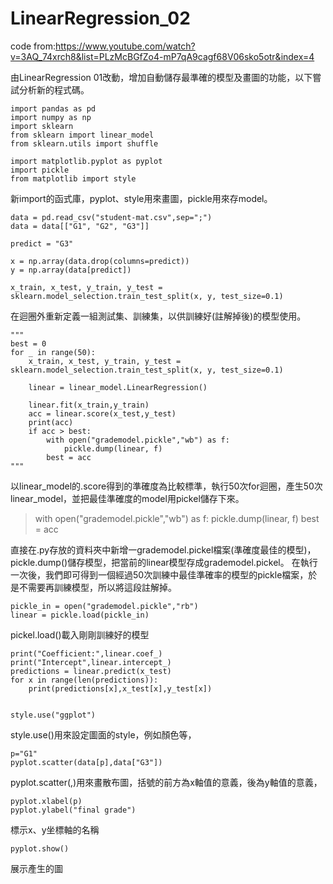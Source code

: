 # LinearRegression_02

code from:https://www.youtube.com/watch?v=3AQ_74xrch8&list=PLzMcBGfZo4-mP7qA9cagf68V06sko5otr&index=4

由LinearRegression 01改動，增加自動儲存最準確的模型及畫圖的功能，以下嘗試分析新的程式碼。

```
import pandas as pd
import numpy as np
import sklearn
from sklearn import linear_model
from sklearn.utils import shuffle
```
```
import matplotlib.pyplot as pyplot
import pickle
from matplotlib import style
```
新import的函式庫，pyplot、style用來畫圖，pickle用來存model。
```
data = pd.read_csv("student-mat.csv",sep=";")
data = data[["G1", "G2", "G3"]]

predict = "G3"

x = np.array(data.drop(columns=predict))
y = np.array(data[predict])
```
```
x_train, x_test, y_train, y_test = sklearn.model_selection.train_test_split(x, y, test_size=0.1)
```
在迴圈外重新定義一組測試集、訓練集，以供訓練好(註解掉後)的模型使用。
```
"""
best = 0
for _ in range(50):
    x_train, x_test, y_train, y_test = sklearn.model_selection.train_test_split(x, y, test_size=0.1)
    
    linear = linear_model.LinearRegression()

    linear.fit(x_train,y_train)
    acc = linear.score(x_test,y_test)
    print(acc)
    if acc > best:
        with open("grademodel.pickle","wb") as f:
            pickle.dump(linear, f)
        best = acc
"""
```
以linear_model的.score得到的準確度為比較標準，執行50次for迴圈，產生50次linear_model，並把最佳準確度的model用pickel儲存下來。
>  with open("grademodel.pickle","wb") as f:
            pickle.dump(linear, f)
        best = acc

直接在.py存放的資料夾中新增一grademodel.pickel檔案(準確度最佳的模型)，pickle.dump()儲存模型，把當前的linear模型存成grademodel.pickel。
在執行一次後，我們即可得到一個經過50次訓練中最佳準確率的模型的pickle檔案，於是不需要再訓練模型，所以將這段註解掉。
```
pickle_in = open("grademodel.pickle","rb")
linear = pickle.load(pickle_in)
```
pickel.load()載入剛剛訓練好的模型
```
print("Coefficient:",linear.coef_)
print("Intercept",linear.intercept_)
predictions = linear.predict(x_test)
for x in range(len(predictions)):
    print(predictions[x],x_test[x],y_test[x])
```
```

style.use("ggplot")
```
style.use()用來設定圖面的style，例如顏色等，
```
p="G1"
pyplot.scatter(data[p],data["G3"])
```
pyplot.scatter(,)用來畫散布圖，括號的前方為x軸值的意義，後為y軸值的意義，
```
pyplot.xlabel(p)
pyplot.ylabel("final grade")
```
標示x、y坐標軸的名稱
```
pyplot.show()
```
展示產生的圖
